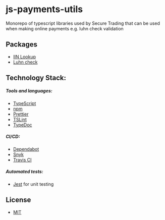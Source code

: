# js-payments-utils

Monorepo of typescript libraries used by Secure Trading that can be used when making online payments e.g. luhn check validation 

## Packages

- [IIN Lookup](packages/iinlookup/README.md)
- [Luhn check](packages/luhncheck/README.md)

## Technology Stack:

##### Tools and languages:

- [TypeScript](https://www.typescriptlang.org/)
- [npm](https://www.npmjs.com/)
- [Prettier](https://prettier.io/)
- [TSLint](https://palantir.github.io/tslint/)
- [TypeDoc](https://typedoc.org/)

##### CI/CD:

- [Dependabot](https://dependabot.com/)
- [Snyk](https://snyk.io/)
- [Travis CI](https://travis-ci.org/)

##### Automated tests:

- [Jest](https://jestjs.io/) for unit testing

## License

- [MIT](https://opensource.org/licenses/MIT)